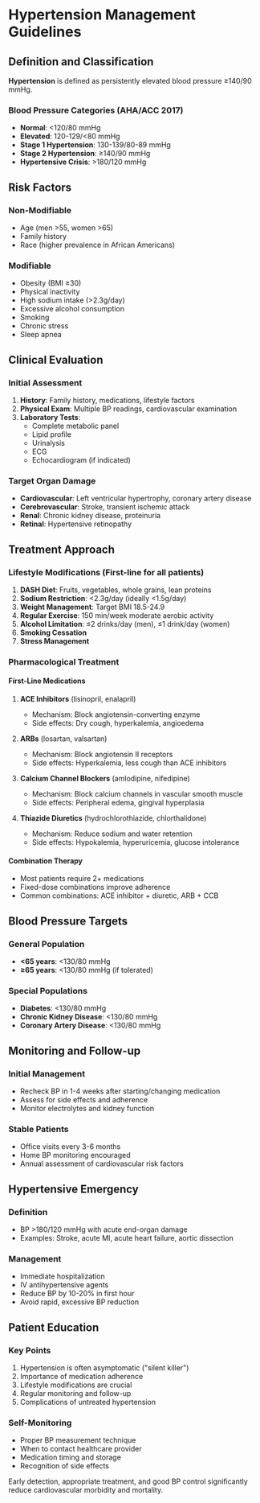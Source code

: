 # Hypertension Management Guidelines

## Definition and Classification

**Hypertension** is defined as persistently elevated blood pressure ≥140/90 mmHg.

### Blood Pressure Categories (AHA/ACC 2017)
- **Normal**: <120/80 mmHg
- **Elevated**: 120-129/<80 mmHg
- **Stage 1 Hypertension**: 130-139/80-89 mmHg
- **Stage 2 Hypertension**: ≥140/90 mmHg
- **Hypertensive Crisis**: >180/120 mmHg

## Risk Factors

### Non-Modifiable
- Age (men >55, women >65)
- Family history
- Race (higher prevalence in African Americans)

### Modifiable
- Obesity (BMI ≥30)
- Physical inactivity
- High sodium intake (>2.3g/day)
- Excessive alcohol consumption
- Smoking
- Chronic stress
- Sleep apnea

## Clinical Evaluation

### Initial Assessment
1. **History**: Family history, medications, lifestyle factors
2. **Physical Exam**: Multiple BP readings, cardiovascular examination
3. **Laboratory Tests**:
   - Complete metabolic panel
   - Lipid profile
   - Urinalysis
   - ECG
   - Echocardiogram (if indicated)

### Target Organ Damage
- **Cardiovascular**: Left ventricular hypertrophy, coronary artery disease
- **Cerebrovascular**: Stroke, transient ischemic attack
- **Renal**: Chronic kidney disease, proteinuria
- **Retinal**: Hypertensive retinopathy

## Treatment Approach

### Lifestyle Modifications (First-line for all patients)
1. **DASH Diet**: Fruits, vegetables, whole grains, lean proteins
2. **Sodium Restriction**: <2.3g/day (ideally <1.5g/day)
3. **Weight Management**: Target BMI 18.5-24.9
4. **Regular Exercise**: 150 min/week moderate aerobic activity
5. **Alcohol Limitation**: ≤2 drinks/day (men), ≤1 drink/day (women)
6. **Smoking Cessation**
7. **Stress Management**

### Pharmacological Treatment

#### First-Line Medications
1. **ACE Inhibitors** (lisinopril, enalapril)
   - Mechanism: Block angiotensin-converting enzyme
   - Side effects: Dry cough, hyperkalemia, angioedema

2. **ARBs** (losartan, valsartan)
   - Mechanism: Block angiotensin II receptors
   - Side effects: Hyperkalemia, less cough than ACE inhibitors

3. **Calcium Channel Blockers** (amlodipine, nifedipine)
   - Mechanism: Block calcium channels in vascular smooth muscle
   - Side effects: Peripheral edema, gingival hyperplasia

4. **Thiazide Diuretics** (hydrochlorothiazide, chlorthalidone)
   - Mechanism: Reduce sodium and water retention
   - Side effects: Hypokalemia, hyperuricemia, glucose intolerance

#### Combination Therapy
- Most patients require 2+ medications
- Fixed-dose combinations improve adherence
- Common combinations: ACE inhibitor + diuretic, ARB + CCB

## Blood Pressure Targets

### General Population
- **<65 years**: <130/80 mmHg
- **≥65 years**: <130/80 mmHg (if tolerated)

### Special Populations
- **Diabetes**: <130/80 mmHg
- **Chronic Kidney Disease**: <130/80 mmHg
- **Coronary Artery Disease**: <130/80 mmHg

## Monitoring and Follow-up

### Initial Management
- Recheck BP in 1-4 weeks after starting/changing medication
- Assess for side effects and adherence
- Monitor electrolytes and kidney function

### Stable Patients
- Office visits every 3-6 months
- Home BP monitoring encouraged
- Annual assessment of cardiovascular risk factors

## Hypertensive Emergency

### Definition
- BP >180/120 mmHg with acute end-organ damage
- Examples: Stroke, acute MI, acute heart failure, aortic dissection

### Management
- Immediate hospitalization
- IV antihypertensive agents
- Reduce BP by 10-20% in first hour
- Avoid rapid, excessive BP reduction

## Patient Education

### Key Points
1. Hypertension is often asymptomatic ("silent killer")
2. Importance of medication adherence
3. Lifestyle modifications are crucial
4. Regular monitoring and follow-up
5. Complications of untreated hypertension

### Self-Monitoring
- Proper BP measurement technique
- When to contact healthcare provider
- Medication timing and storage
- Recognition of side effects

Early detection, appropriate treatment, and good BP control significantly reduce cardiovascular morbidity and mortality.
